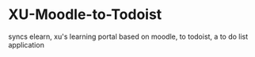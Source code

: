 # XU-Moodle-to-Todoist
syncs elearn, xu's learning portal based on moodle, to todoist, a to do list application
